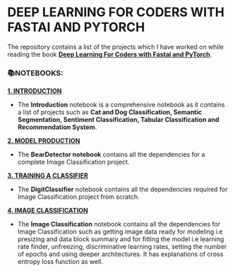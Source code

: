 # **DEEP LEARNING FOR CODERS WITH FASTAI AND PYTORCH**

The repository contains a list of the projects which I have worked on while reading the book [**Deep Learning For Coders with Fastai and PyTorch**](https://course.fast.ai/#). 

### **📚NOTEBOOKS:**

[**1. INTRODUCTION**](https://github.com/ThinamXx/Fastai/tree/main/1.%20Introduction)
- The **Introduction** notebook is a comprehensive notebook as it contains a list of projects such as **Cat and Dog Classification, Semantic Segmentation, Sentiment Classification, Tabular Classification and Recommendation System**.

[**2. MODEL PRODUCTION**](https://github.com/ThinamXx/Fastai/tree/main/2.%20Model%20Production)
- The **BearDetector notebook** contains all the dependencies for a complete Image Classification project.

[**3. TRAINING A CLASSIFIER**](https://github.com/ThinamXx/Fastai/tree/main/3.%20Training%20a%20Classifier)
- The **DigitClassifier** notebook contains all the dependencies required for Image Classification project from scratch.

[**4. IMAGE CLASSIFICATION**](https://github.com/ThinamXx/Fastai/tree/main/4.%20Image%20Classification)
- The **Image Classification** notebook contains all the dependencies for Image Classification such as getting image data ready for modeling i.e presizing and data block summary and for fitting the model i.e learning rate finder, unfreezing, discriminative learning rates, setting the number of epochs and using deeper architectures. It has explanations of cross entropy loss function as well.
